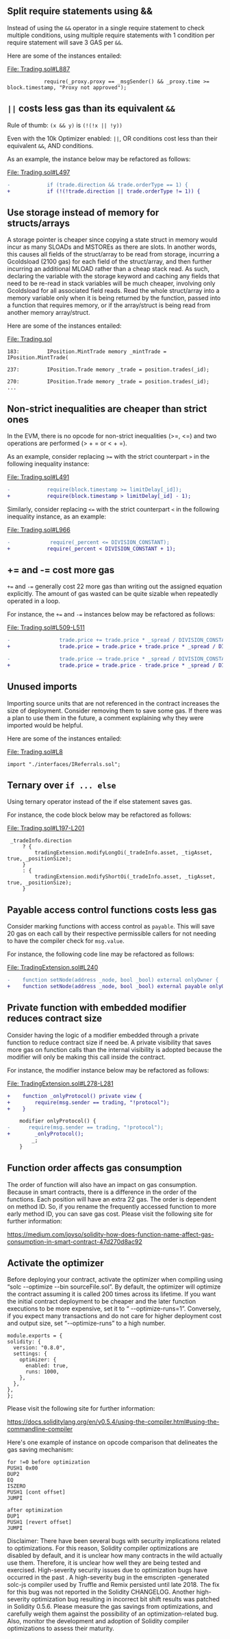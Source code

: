## Split require statements using &&
Instead of using the `&&` operator in a single require statement to check multiple conditions, using multiple require statements with 1 condition per require statement will save 3 GAS per `&&`.

Here are some of the instances entailed:

[File: Trading.sol#L887](https://github.com/code-423n4/2022-12-tigris/blob/main/contracts/Trading.sol#L887)

```
            require(_proxy.proxy == _msgSender() && _proxy.time >= block.timestamp, "Proxy not approved");
```
## `||` costs less gas than its equivalent `&&`
Rule of thumb: `(x && y)` is `(!(!x || !y))`

Even with the 10k Optimizer enabled: `||`, OR conditions cost less than their equivalent `&&`, AND conditions.

As an example, the instance below may be refactored as follows:

[File: Trading.sol#L497](https://github.com/code-423n4/2022-12-tigris/blob/main/contracts/Trading.sol#L497)

```diff
-            if (trade.direction && trade.orderType == 1) {
+            if (!(!trade.direction || trade.orderType != 1)) {
```
## Use storage instead of memory for structs/arrays
A storage pointer is cheaper since copying a state struct in memory would incur as many SLOADs and MSTOREs as there are slots. In another words, this causes all fields of the struct/array to be read from storage, incurring a Gcoldsload (2100 gas) for each field of the struct/array, and then further incurring an additional MLOAD rather than a cheap stack read. As such, declaring the variable with the storage keyword and caching any fields that need to be re-read in stack variables will be much cheaper, involving only Gcoldsload for all associated field reads. Read the whole struct/array into a memory variable only when it is being returned by the function, passed into a function that requires memory, or if the array/struct is being read from another memory array/struct.

Here are some of the instances entailed:

[File: Trading.sol](https://github.com/code-423n4/2022-12-tigris/blob/main/contracts/Trading.sol)

```
183:         IPosition.MintTrade memory _mintTrade = IPosition.MintTrade(

237:         IPosition.Trade memory _trade = position.trades(_id);

270:         IPosition.Trade memory _trade = position.trades(_id);
...
```
## Non-strict inequalities are cheaper than strict ones
In the EVM, there is no opcode for non-strict inequalities (>=, <=) and two operations are performed (> + = or < + =).

As an example, consider replacing `>=` with the strict counterpart `>` in the following inequality instance:

[File: Trading.sol#L491](https://github.com/code-423n4/2022-12-tigris/blob/main/contracts/Trading.sol#L491)

```diff
-            require(block.timestamp >= limitDelay[_id]);
+            require(block.timestamp > limitDelay[_id] - 1);
```
Similarly, consider replacing `<=` with the strict counterpart `<` in the following inequality instance, as an example:

[File: Trading.sol#L966](https://github.com/code-423n4/2022-12-tigris/blob/main/contracts/Trading.sol#L966)

```diff
-             require(_percent <= DIVISION_CONSTANT);
+            require(_percent < DIVISION_CONSTANT + 1);
```
## += and -= cost more gas
`+=` and `-=` generally cost 22 more gas than writing out the assigned equation explicitly. The amount of gas wasted can be quite sizable when repeatedly operated in a loop.

For instance, the `+=` and `-=` instances below may be refactored as follows:

[File: Trading.sol#L509-L511](https://github.com/code-423n4/2022-12-tigris/blob/main/contracts/Trading.sol#L509-L511)

```diff
-                trade.price += trade.price * _spread / DIVISION_CONSTANT;
+                trade.price = trade.price + trade.price * _spread / DIVISION_CONSTANT;

-                trade.price -= trade.price * _spread / DIVISION_CONSTANT;
+                trade.price = trade.price - trade.price * _spread / DIVISION_CONSTANT;
```
## Unused imports
Importing source units that are not referenced in the contract increases the size of deployment. Consider removing them to save some gas. If there was a plan to use them in the future, a comment explaining why they were imported would be helpful.

Here are some of the instances entailed:

[File: Trading.sol#L8](https://github.com/code-423n4/2022-12-tigris/blob/main/contracts/Trading.sol#L8)

```
import "./interfaces/IReferrals.sol";
```
## Ternary over `if ... else`
Using ternary operator instead of the if else statement saves gas.

For instance, the code block below may be refactored as follows:

[File: Trading.sol#L197-L201](https://github.com/code-423n4/2022-12-tigris/blob/main/contracts/Trading.sol#L197-L201)

```
 _tradeInfo.direction
     ? {
         tradingExtension.modifyLongOi(_tradeInfo.asset, _tigAsset, true, _positionSize);
     }
     : {
         tradingExtension.modifyShortOi(_tradeInfo.asset, _tigAsset, true, _positionSize);
     }
```
## Payable access control functions costs less gas
Consider marking functions with access control as `payable`. This will save 20 gas on each call by their respective permissible callers for not needing to have the compiler check for `msg.value`.

For instance, the following code line may be refactored as follows:

[File: TradingExtension.sol#L240](https://github.com/code-423n4/2022-12-tigris/blob/main/contracts/TradingExtension.sol#L240)

```diff
-    function setNode(address _node, bool _bool) external onlyOwner {
+    function setNode(address _node, bool _bool) external payable onlyOwner {
```
## Private function with embedded modifier reduces contract size
Consider having the logic of a modifier embedded through a private function to reduce contract size if need be. A private visibility that saves more gas on function calls than the internal visibility is adopted because the modifier will only be making this call inside the contract.

For instance, the modifier instance below may be refactored as follows:

[File: TradingExtension.sol#L278-L281](https://github.com/code-423n4/2022-12-tigris/blob/main/contracts/TradingExtension.sol#L278-L281)

```diff
+    function _onlyProtocol() private view {
+        require(msg.sender == trading, "!protocol");
+    }

    modifier onlyProtocol() {
-      require(msg.sender == trading, "!protocol");
+        _onlyProtocol();
        _;
    }
```
## Function order affects gas consumption
The order of function will also have an impact on gas consumption. Because in smart contracts, there is a difference in the order of the functions. Each position will have an extra 22 gas. The order is dependent on method ID. So, if you rename the frequently accessed function to more early method ID, you can save gas cost. Please visit the following site for further information:

https://medium.com/joyso/solidity-how-does-function-name-affect-gas-consumption-in-smart-contract-47d270d8ac92

## Activate the optimizer
Before deploying your contract, activate the optimizer when compiling using “solc --optimize --bin sourceFile.sol”. By default, the optimizer will optimize the contract assuming it is called 200 times across its lifetime. If you want the initial contract deployment to be cheaper and the later function executions to be more expensive, set it to “ --optimize-runs=1”. Conversely, if you expect many transactions and do not care for higher deployment cost and output size, set “--optimize-runs” to a high number.

```
module.exports = {
solidity: {
  version: "0.8.0",
  settings: {
    optimizer: {
      enabled: true,
      runs: 1000,
    },
  },
},
};
```
Please visit the following site for further information:

https://docs.soliditylang.org/en/v0.5.4/using-the-compiler.html#using-the-commandline-compiler

Here's one example of instance on opcode comparison that delineates the gas saving mechanism:

```
for !=0 before optimization
PUSH1 0x00
DUP2
EQ
ISZERO
PUSH1 [cont offset]
JUMPI

after optimization
DUP1
PUSH1 [revert offset]
JUMPI
```
Disclaimer: There have been several bugs with security implications related to optimizations. For this reason, Solidity compiler optimizations are disabled by default, and it is unclear how many contracts in the wild actually use them. Therefore, it is unclear how well they are being tested and exercised. High-severity security issues due to optimization bugs have occurred in the past . A high-severity bug in the emscripten -generated solc-js compiler used by Truffle and Remix persisted until late 2018. The fix for this bug was not reported in the Solidity CHANGELOG. Another high-severity optimization bug resulting in incorrect bit shift results was patched in Solidity 0.5.6. Please measure the gas savings from optimizations, and carefully weigh them against the possibility of an optimization-related bug. Also, monitor the development and adoption of Solidity compiler optimizations to assess their maturity.